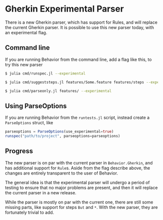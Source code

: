 # Gherkin Experimental Parser
There is a new Gherkin parser, which has support for Rules, and will
replace the current Gherkin parser. It is possible to use this new parser today,
with an experimental flag.

## Command line
If you are running Behavior from the command line,
add a flag like this, to try this new parser

```bash
$ julia cmd/runspec.jl --experimental
```

```bash
$ julia cmd/suggeststeps.jl features/Some.feature features/steps --experimental
```

```bash
$ julia cmd/parseonly.jl features/ --experimental
```

## Using ParseOptions
If you are running Behavior from the `runtests.jl` script, instead create
a `ParseOptions` struct, like

```julia
parseoptions = ParseOptions(use_experimental=true)
runspec("path/to/project", parseoptions=parseoptions)
```

## Progress
The new parser is on par with the current parser in `Behavior.Gherkin`, and
has additional support for `Rule`s. Aside from the flag describe above, the
changes are entirely transparent to the user of Behavior.

The general idea is that the experimental parser will undergo a period of
testing to ensure that no major problems are present, and then it will
replace the current parser in a new release.

While the parser is mostly on par with the current one, there are still some
missing parts, like support for steps `But` and `*`. With the new parser,
they are fortunately trivial to add.